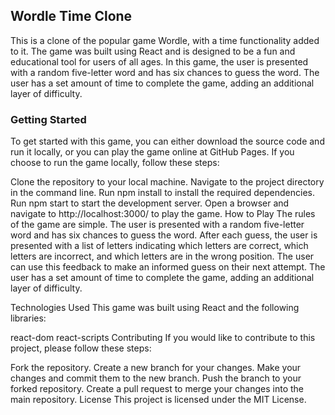 ## Wordle Time Clone
This is a clone of the popular game Wordle, with a time functionality added to it. The game was built using React and is designed to be a fun and educational tool for users of all ages. In this game, the user is presented with a random five-letter word and has six chances to guess the word. The user has a set amount of time to complete the game, adding an additional layer of difficulty.

### Getting Started
To get started with this game, you can either download the source code and run it locally, or you can play the game online at GitHub Pages. If you choose to run the game locally, follow these steps:

Clone the repository to your local machine.
Navigate to the project directory in the command line.
Run npm install to install the required dependencies.
Run npm start to start the development server.
Open a browser and navigate to http://localhost:3000/ to play the game.
How to Play
The rules of the game are simple. The user is presented with a random five-letter word and has six chances to guess the word. After each guess, the user is presented with a list of letters indicating which letters are correct, which letters are incorrect, and which letters are in the wrong position. The user can use this feedback to make an informed guess on their next attempt. The user has a set amount of time to complete the game, adding an additional layer of difficulty.

Technologies Used
This game was built using React and the following libraries:

react-dom
react-scripts
Contributing
If you would like to contribute to this project, please follow these steps:

Fork the repository.
Create a new branch for your changes.
Make your changes and commit them to the new branch.
Push the branch to your forked repository.
Create a pull request to merge your changes into the main repository.
License
This project is licensed under the MIT License.
